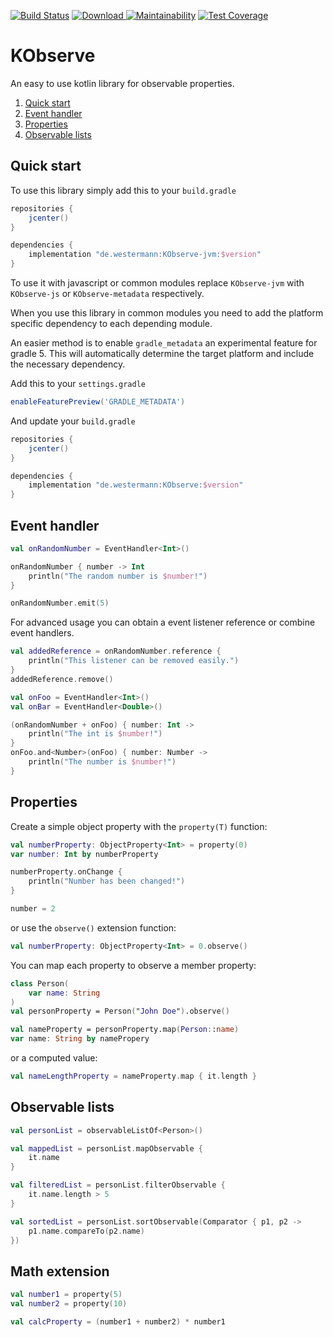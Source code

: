 [![Build Status](https://travis-ci.org/pixix4/KObserve.svg?branch=master)](https://travis-ci.org/pixix4/KObserve)
[![Download](https://api.bintray.com/packages/pixix4/maven/KObserve/images/download.svg) ](https://bintray.com/pixix4/maven/KObserve/_latestVersion)
[![Maintainability](https://api.codeclimate.com/v1/badges/91165ae11f0fb42f143d/maintainability)](https://codeclimate.com/github/pixix4/KObserve/maintainability)
[![Test Coverage](https://api.codeclimate.com/v1/badges/91165ae11f0fb42f143d/test_coverage)](https://codeclimate.com/github/pixix4/KObserve/test_coverage)

# KObserve
An easy to use kotlin library for observable properties.

1. [Quick start](#quick-start)
2. [Event handler](#event-handler)
3. [Properties](#properties)
4. [Observable lists](#observable-lists)

## Quick start
To use this library simply add this to your `build.gradle`
```groovy
repositories {
    jcenter()
}

dependencies {
    implementation "de.westermann:KObserve-jvm:$version"
}
```

To use it with javascript or common modules replace `KObserve-jvm` with `KObserve-js` or `KObserve-metadata` respectively.

When you use this library in common modules you need to add the platform specific dependency to each depending module.

An easier method is to enable `gradle_metadata` an experimental feature for gradle 5. This will automatically determine the target platform and include the necessary dependency.

Add this to your `settings.gradle`
```groovy
enableFeaturePreview('GRADLE_METADATA')
```

And update your `build.gradle`

```groovy
repositories {
    jcenter()
}

dependencies {
    implementation "de.westermann:KObserve:$version"
}
```

## Event handler

```kotlin
val onRandomNumber = EventHandler<Int>()

onRandomNumber { number -> Int
    println("The random number is $number!")
}

onRandomNumber.emit(5)
```

For advanced usage you can obtain a event listener reference or combine event handlers.

```kotlin
val addedReference = onRandomNumber.reference {
    println("This listener can be removed easily.")
}
addedReference.remove()

val onFoo = EventHandler<Int>()
val onBar = EventHandler<Double>()

(onRandomNumber + onFoo) { number: Int ->
    println("The int is $number!")
}
onFoo.and<Number>(onFoo) { number: Number ->
    println("The number is $number!")
}
```

## Properties

Create a simple object property with the `property(T)` function:
```kotlin
val numberProperty: ObjectProperty<Int> = property(0)
var number: Int by numberProperty

numberProperty.onChange {
    println("Number has been changed!")
}

number = 2
```

or use the `observe()` extension function:
```kotlin
val numberProperty: ObjectProperty<Int> = 0.observe()
```

You can map each property to observe a member property:
```kotlin
class Person(
    var name: String
)
val personProperty = Person("John Doe").observe()

val nameProperty = personProperty.map(Person::name)
var name: String by namePropery
```

or a computed value:
```kotlin
val nameLengthProperty = nameProperty.map { it.length }
```

## Observable lists
```kotlin
val personList = observableListOf<Person>()

val mappedList = personList.mapObservable {
    it.name
}

val filteredList = personList.filterObservable {
    it.name.length > 5
}

val sortedList = personList.sortObservable(Comparator { p1, p2 -> 
    p1.name.compareTo(p2.name)
})
```

## Math extension
```kotlin
val number1 = property(5)
val number2 = property(10)

val calcProperty = (number1 + number2) * number1
```
